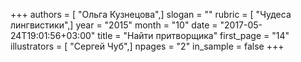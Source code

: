 +++
authors = [ "Ольга Кузнецова",]
slogan = ""
rubric = [ "Чудеса лингвистики",]
year = "2015"
month = "10"
date = "2017-05-24T19:01:56+03:00"
title = "Найти притворщика"
first_page = "14"
illustrators = [ "Сергей Чуб",]
npages = "2"
in_sample = false
+++
